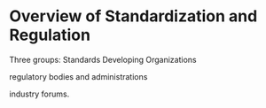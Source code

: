 # Overview of Standardization and Regulation
Three groups: 
Standards Developing Organizations

regulatory bodies and administrations

industry forums.
